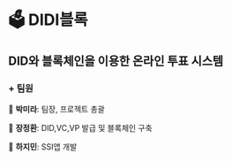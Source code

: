 # 🗳️ DIDI블록
## DID와 블록체인을 이용한 온라인 투표 시스템 
### + 팀원
  
👤 **박미라**: 팀장, 프로젝트 총괄

👤 **장정환**: DID,VC,VP 발급 및 블록체인 구축

👤 **하지민**: SSI앱 개발


### 
